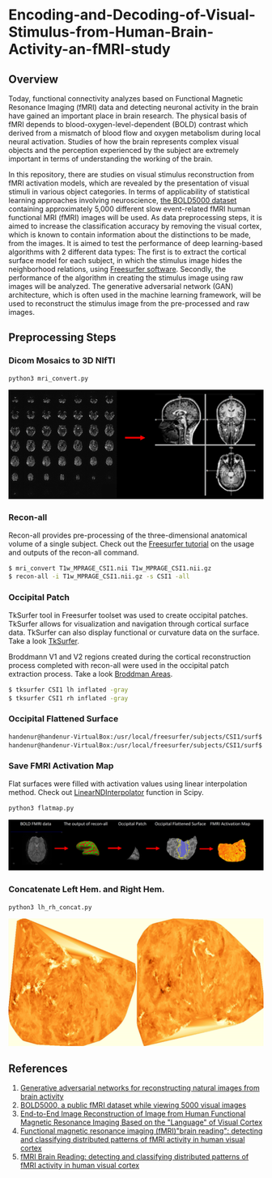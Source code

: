 # Encoding-and-Decoding-of-Visual-Stimulus-from-Human-Brain-Activity-an-fMRI-study

## Overview
Today, functional connectivity analyzes based on Functional Magnetic Resonance Imaging (fMRI) data and detecting neuronal activity in the brain have gained an important place in brain research. The physical basis of fMRI depends to blood-oxygen-level-dependent (BOLD) contrast which derived from a mismatch of blood flow and oxygen metabolism during local neural activation. Studies of how the brain represents complex visual objects and the perception experienced by the subject are extremely important in terms of understanding the working of the brain.

In this repository, there are studies on visual stimulus reconstruction from fMRI activation models, which are revealed by the presentation of visual stimuli in various object categories. In terms of applicability of statistical learning approaches involving neuroscience, [the BOLD5000 dataset](https://bold5000-dataset.github.io/website/) containing approximately 5,000 different slow event-related fMRI human functional MRI (fMRI) images will be used. As data preprocessing steps, it is aimed to increase the classification accuracy by removing the visual cortex, which is known to contain information about the distinctions to be made, from the images. It is aimed to test the performance of deep learning-based algorithms with 2 different data types: The first is to extract the cortical surface model for each subject, in which the stimulus image hides the neighborhood relations, using [Freesurfer software](https://surfer.nmr.mgh.harvard.edu/). Secondly, the performance of the algorithm in creating the stimulus image using raw images will be analyzed. The generative adversarial network (GAN) architecture, which is often used in the machine learning framework, will be used to reconstruct the stimulus image from the pre-processed and raw images. 

## Preprocessing Steps

### Dicom Mosaics to 3D NIfTI

```bash
python3 mri_convert.py
```

<p align="center">
  <img src="images/dicom-mosaic-to-3d-nifti.PNG">
</p>

### Recon-all

Recon-all provides pre-processing of the three-dimensional anatomical volume of a single subject. Check out the [Freesurfer tutorial](https://andysbrainbook.readthedocs.io/en/latest/FreeSurfer/FS_ShortCourse/FS_03_ReconAll.html) on the usage and outputs of the recon-all command.

```bash
$ mri_convert T1w_MPRAGE_CSI1.nii T1w_MPRAGE_CSI1.nii.gz
$ recon-all -i T1w_MPRAGE_CSI1.nii.gz -s CSI1 -all
```

### Occipital Patch
TkSurfer tool in Freesurfer toolset was used to create occipital patches. TkSurfer allows for visualization and navigation through cortical surface data. TkSurfer can also display functional or curvature data on the surface. Take a look [TkSurfer](https://surfer.nmr.mgh.harvard.edu/fswiki/tksurfer).

Broddmann V1 and V2 regions created during the cortical reconstruction process completed with recon-all were used in the occipital patch extraction process. Take a look [Broddman Areas](https://surfer.nmr.mgh.harvard.edu/fswiki/BrodmannAreaMaps).

```bash
$ tksurfer CSI1 lh inflated -gray
$ tksurfer CSI1 rh inflated -gray
```

### Occipital Flattened Surface

```bash
handenur@handenur-VirtualBox:/usr/local/freesurfer/subjects/CSI1/surf$ mris_flatten -w 0 lh.occip.patch.mgh lh.occip.flat.mgh
handenur@handenur-VirtualBox:/usr/local/freesurfer/subjects/CSI1/surf$ mris_flatten -w 0 rh.occip.patch.mgh rh.occip.flat.mgh
```
### Save FMRI Activation Map 
Flat surfaces were filled with activation values using linear interpolation method. Check out [LinearNDInterpolator](https://docs.scipy.org/doc/scipy/reference/generated/scipy.interpolate.LinearNDInterpolator.html) function in Scipy.
```bash
python3 flatmap.py
```

![](images/preprocessing-steps.png)

### Concatenate Left Hem. and Right Hem.

```bash
python3 lh_rh_concat.py
```

<p align="center">
  <img src="images/lh_rh_concat.jpg">
</p>

## References
1. [Generative adversarial networks for reconstructing natural images from brain activity](https://www.sciencedirect.com/science/article/abs/pii/S105381191830658X)
2. [BOLD5000, a public fMRI dataset while viewing 5000 visual images](https://www.nature.com/articles/s41597-019-0052-3)
3. [End-to-End Image Reconstruction of Image from Human Functional Magnetic Resonance Imaging Based on the "Language" of Visual Cortex](https://dl.acm.org/doi/abs/10.1145/3404555.3404593)
4. [Functional magnetic resonance imaging (fMRI)"brain reading": detecting and classifying distributed patterns of fMRI activity in human visual cortex](https://www.sciencedirect.com/science/article/abs/pii/S1053811903000491?dgcid=api_sd_search-api-endpoint)
5. [fMRI Brain Reading: detecting and classifying distributed patterns of fMRI activity in human visual cortex](https://d1wqtxts1xzle7.cloudfront.net/2554105/1dcgsz4gzkx575a-with-cover-page-v2.pdf?Expires=1661704315&Signature=XowmBMW1DrfDZXALg5N1Kv4-aGzVwVV5rWFmI4UdnefniI~~f~Bcgtsx9Nj6awUbDAJFZKnOTEjWKs1RutB4suKGmk6Aevdy-si6A5CEIuMX6pI5sDkXqbWxLBkkY8bgKRXSBkBUjc0EB3DJ9mwj-R6M-da7anqbAJYhgDOffskvsNMxy5l8g1aVsYG1zUoqIbZjrSF4hsVhF-GWQQ3cGb97QNzD2uw-7iYXcdYIXDsCty~gOTdahFrBDVbI95f1KakNYsy-6h4W3ilWwBMyB5bPWHN6v7jfNG5xCauq2RtAonFCZFgsCPZlfeBp24fbujCxe6XXMcB94JOYzCbSGw__&Key-Pair-Id=APKAJLOHF5GGSLRBV4ZA)

